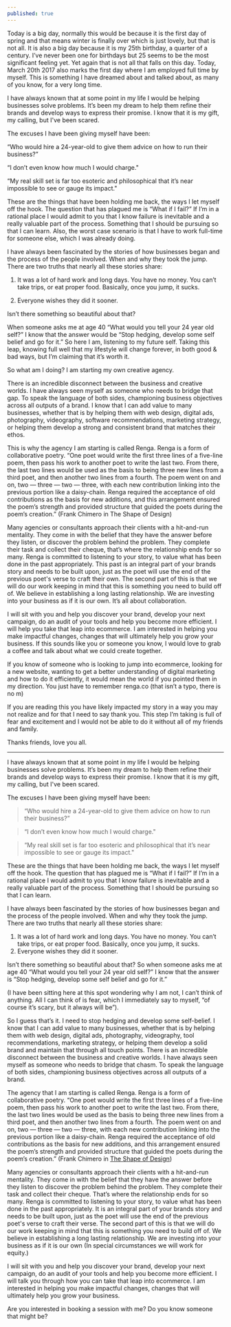 ```yaml
---
published: true
---
```

Today is a big day, normally this would be because it is the first day of spring and that means winter is finally over which is just lovely, but that is not all. It is also a big day because it is my 25th birthday, a quarter of a century. I’ve never been one for birthdays but 25 seems to be the most significant feeling yet. Yet again that is not all that falls on this day. Today, March 20th 2017 also marks the first day where I am employed full time by myself. This is something I have dreamed about and talked about, as many of you know, for a very long time.

I have always known that at some point in my life I would be helping businesses solve problems. It’s been my dream to help them refine their brands and develop ways to express their promise. I know that it is my gift, my calling, but I've been scared.

The excuses I have been giving myself have been:

“Who would hire a 24-year-old to give them advice on how to run their business?”

“I don’t even know how much I would charge."

“My real skill set is far too esoteric and philosophical that it’s near impossible to see or gauge its impact."

These are the things that have been holding me back, the ways I let myself off the hook. The question that has plagued me is “What if I fail?” If I’m in a rational place I would admit to you that I know failure is inevitable and a really valuable part of the process. Something that I should be pursuing so that I can learn. Also, the worst case scenario is that I have to work full-time for someone else, which I was already doing.

I have always been fascinated by the stories of how businesses began and the process of the people involved. When and why they took the jump. There are two truths that nearly all these stories share:

1. It was a lot of hard work and long days. You have no money. You can’t take trips, or eat proper food. Basically, once you jump, it sucks.

2. Everyone wishes they did it sooner.

Isn’t there something so beautiful about that?

When someone asks me at age 40 “What would you tell your 24 year old self?” I know that the answer would be “Stop hedging, develop some self belief and go for it.” So here I am, listening to my future self. Taking this leap, knowing full well that my lifestyle will change forever, in both good & bad ways, but I’m claiming that it’s worth it.

So what am I doing? I am starting my own creative agency.

There is an incredible disconnect between the business and creative worlds. I have always seen myself as someone who needs to bridge that gap. To speak the language of both sides, championing business objectives across all outputs of a brand. I know that I can add value to many businesses, whether that is by helping them with web design, digital ads, photography, videography, software recommendations, marketing strategy, or helping them develop a strong and consistent brand that matches their ethos.

This is why the agency I am starting is called Renga. Renga is a form of collaborative poetry. “One poet would write the first three lines of a five-line poem, then pass his work to another poet to write the last two. From there, the last two lines would be used as the basis to being three new lines from a third poet, and then another two lines from a fourth. The poem went on and on, two — three — two — three, with each new contribution linking into the previous portion like a daisy-chain. Renga required the acceptance of old contributions as the basis for new additions, and this arrangement ensured the poem’s strength and provided structure that guided the poets during the poem’s creation.” (Frank Chimero in The Shape of Design)

Many agencies or consultants approach their clients with a hit-and-run mentality. They come in with the belief that they have the answer before they listen, or discover the problem behind the problem. They complete their task and collect their cheque, that’s where the relationship ends for so many. Renga is committed to listening to your story, to value what has been done in the past appropriately. This past is an integral part of your brands story and needs to be built upon, just as the poet will use the end of the previous poet's verse to craft their own. The second part of this is that we will do our work keeping in mind that this is something you need to build off of. We believe in establishing a long lasting relationship. We are investing into your business as if it is our own. It’s all about collaboration.

I will sit with you and help you discover your brand, develop your next campaign, do an audit of your tools and help you become more efficient. I will help you take that leap into ecommerce. I am interested in helping you make impactful changes, changes that will ultimately help you grow your business. If this sounds like you or someone you know, I would love to grab a coffee and talk about what we could create together.

If you know of someone who is looking to jump into ecommerce, looking for a new website, wanting to get a better understanding of digital marketing and how to do it efficiently, it would mean the world if you pointed them in my direction. You just have to remember renga.co (that isn’t a typo, there is no m)

If you are reading this you have likely impacted my story in a way you may not realize and for that I need to say thank you. This step I’m taking is full of fear and excitement and I would not be able to do it without all of my friends and family.

Thanks friends, love you all.

---

I have always known that at some point in my life I would be helping businesses solve problems. It’s been my dream to help them refine their brands and develop ways to express their promise. I know that it is my gift, my calling, but I've been scared.

The excuses I have been giving myself have been:

> “Who would hire a 24-year-old to give them advice on how to run their business?”

> “I don’t even know how much I would charge."

> “My real skill set is far too esoteric and philosophical that it’s near impossible to see or gauge its impact."

These are the things that have been holding me back, the ways I let myself off the hook. The question that has plagued me is “What if I fail?” If I’m in a rational place I would admit to you that I know failure is inevitable and a really valuable part of the process. Something that I should be pursuing so that I can learn.

I have always been fascinated by the stories of how businesses began and the process of the people involved. When and why they took the jump. There are two truths that nearly all these stories share:

1. It was a lot of hard work and long days. You have no money. You can’t take trips, or eat proper food. Basically, once you jump, it sucks.
2. Everyone wishes they did it sooner.

Isn’t there something so beautiful about that? So when someone asks me at age 40 “What would you tell your 24 year old self?” I know that the answer is “Stop hedging, develop some self belief and go for it.”

(I have been sitting here at this spot wondering why I am not, I can’t think of anything. All I can think of is fear, which I immediately say to myself, “of course it’s scary, but it always will be”).

So I guess that’s it. I need to stop hedging and develop some self-belief. I know that I can add value to many businesses, whether that is by helping them with web design, digital ads, photography, videography, tool recommendations, marketing strategy, or helping them develop a solid brand and maintain that through all touch points. There is an incredible disconnect between the business and creative worlds. I have always seen myself as someone who needs to bridge that chasm. To speak the language of both sides, championing business objectives across all outputs of a brand.

The agency that I am starting is called Renga. Renga is a form of collaborative poetry. “One poet would write the first three lines of a five-line poem, then pass his work to another poet to write the last two. From there, the last two lines would be used as the basis to being three new lines from a third poet, and then another two lines from a fourth. The poem went on and on, two — three — two — three, with each new contribution linking into the previous portion like a daisy-chain. Renga required the acceptance of old contributions as the basis for new additions, and this arrangement ensured the poem’s strength and provided structure that guided the poets during the poem’s creation.” (Frank Chimero in [The Shape of Design](http://shapeofdesignbook.com/))

Many agencies or consultants approach their clients with a hit-and-run mentality. They come in with the belief that they have the answer before they listen to discover the problem behind the problem. They complete their task and collect their cheque. That’s where the relationship ends for so many. Renga is committed to listening to your story, to value what has been done in the past appropriately. It is an integral part of your brands story and needs to be built upon, just as the poet will use the end of the previous poet's verse to craft their verse. The second part of this is that we will do our work keeping in mind that this is something you need to build off of. We believe in establishing a long lasting relationship. We are investing into your business as if it is our own (In special circumstances we will work for equity.)

I will sit with you and help you discover your brand, develop your next campaign, do an audit of your tools and help you become more efficient. I will talk you through how you can take that leap into ecommerce. I am interested in helping you make impactful changes, changes that will ultimately help you grow your business.

Are you interested in booking a session with me? Do you know someone that might be?

